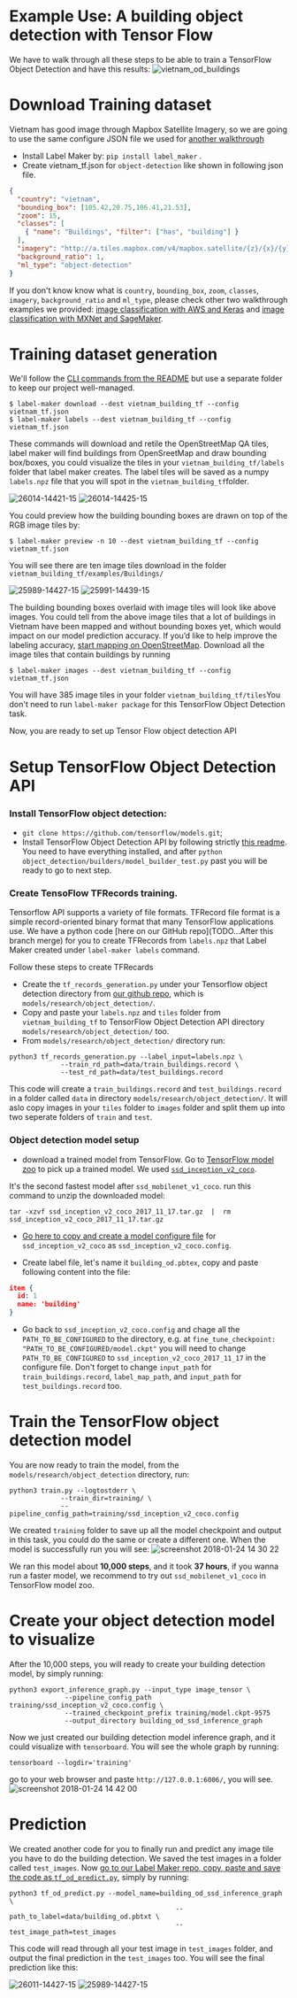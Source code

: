 # Example Use: A building object detection with Tensor Flow

We have to walk through all these steps to be able to train a TensorFlow Object Detection and have this results:
![vietnam_od_buildings](https://user-images.githubusercontent.com/14057932/35354064-0cd453f6-0117-11e8-8e6f-96f5619bcdf3.png)


# Download Training dataset
Vietnam has good image through Mapbox Satellite Imagery, so we are going to use the same configure JSON file we used for [another walkthrough](https://github.com/developmentseed/label-maker/blob/tf_object_detection/examples/walkthrough-classification-mxnet-sagemaker.md)
- Install Label Maker by: `pip install label_maker` .
- Create vietnam_tf.json for `object-detection` like shown in following json file.
```json
{
  "country": "vietnam",
  "bounding_box": [105.42,20.75,106.41,21.53],
  "zoom": 15,
  "classes": [
    { "name": "Buildings", "filter": ["has", "building"] }
  ],
  "imagery": "http://a.tiles.mapbox.com/v4/mapbox.satellite/{z}/{x}/{y}.jpg?access_token=ACCESS_TOKEN",
  "background_ratio": 1,
  "ml_type": "object-detection"
}
```
If you don't know know what is `country`, `bounding_box`, `zoom`, `classes`, `imagery`, `background_ratio` and `ml_type`, please check other two walkthrough examples we provided: [image classification with AWS and Keras](https://github.com/developmentseed/label-maker/blob/tf_object_detection/examples/walkthrough-classification-aws.md) and [image classification with MXNet and SageMaker](https://github.com/developmentseed/label-maker/blob/tf_object_detection/examples/walkthrough-classification-mxnet-sagemaker.md).

# Training dataset generation
We'll follow the [CLI commands from the README](https://github.com/developmentseed/label-maker#command-line-use) but use a separate folder to keep our project well-managed.

```shell
$ label-maker download --dest vietnam_building_tf --config vietnam_tf.json
$ label-maker labels --dest vietnam_building_tf --config vietnam_tf.json
```
These commands will download and retile the OpenStreetMap QA tiles, label maker will find buildings from OpenSreetMap and draw bounding box/boxes, you could visualize the tiles in your `vietnam_building_tf/labels` folder that label maker creates.
The label tiles will be saved as a numpy `labels.npz` file that you will spot in the `vietnam_building_tf`folder.

![26014-14421-15](https://user-images.githubusercontent.com/14057932/35344642-a130760e-00fb-11e8-85ea-628e00c13dd5.png)  ![26014-14425-15](https://user-images.githubusercontent.com/14057932/35344651-a75e74fe-00fb-11e8-95d3-3685c6fa170f.png)

You could preview how the building bounding boxes are drawn on top of the RGB image tiles by:

```shell
$ label-maker preview -n 10 --dest vietnam_building_tf --config vietnam_tf.json
```
You will see there are ten image tiles download in the folder `vietnam_building_tf/examples/Buildings/`

![25989-14427-15](https://user-images.githubusercontent.com/14057932/35346218-a375d342-00ff-11e8-9ee1-8ff5c4396290.jpg) ![25991-14439-15](https://user-images.githubusercontent.com/14057932/35346236-b2c3e3ac-00ff-11e8-9ad3-250a756e852f.jpg)

The building bounding boxes overlaid with image tiles will look like above images.
You could tell from the above image tiles that a lot of buildings in Vietnam have been mapped and without bounding boxes yet, which would impact on our model prediction accuracy. If you’d like to help improve the labeling accuracy, [start mapping on OpenStreetMap](https://www.openstreetmap.org/#map=10/20.9755/105.4118).
Download all the image tiles that contain buildings by running
```shell
$ label-maker images --dest vietnam_building_tf --config vietnam_tf.json
```
You will have 385 image tiles in your folder `vietnam_building_tf/tiles`You don't need to run `label-maker package` for this TensorFlow Object Detection task.

Now, you are ready to set up Tensor Flow object detection API

# Setup TensorFlow Object Detection API
### Install TensorFlow object detection:
- `git clone https://github.com/tensorflow/models.git`;
- Install TensorFlow Object Detection API by following strictly [this readme](https://github.com/tensorflow/models/blob/master/research/object_detection/g3doc/installation.md). You need to have everything installed, and after `python object_detection/builders/model_builder_test.py` past you will be ready to go to next step.

### Create TensoFlow TFRecords training.
Tensorflow API supports a variety of file formats. TFRecord file format is a simple record-oriented binary format that many TensorFlow applications use. We have a python code [here on our GitHub repo](TODO...After this branch merge) for you to create TFRecords from `labels.npz` that Label Maker created under `label-maker labels` command.

Follow these steps to create TFRecards
- Create the `tf_records_generation.py` under your Tensorflow object detection directory from [our github repo](), which is `models/research/object_detection/`.
- Copy and paste your `labels.npz` and `tiles` folder from `vietnam_building_tf` to TensorFlow Object Detection API directory `models/research/object_detection/` too.
- From `models/research/object_detection/` directory run:
```shell
python3 tf_records_generation.py --label_input=labels.npz \
             --train_rd_path=data/train_buildings.record \
             --test_rd_path=data/test_buildings.record
```
This code will create a `train_buildings.record` and `test_buildings.record` in a folder called `data` in directory `models/research/object_detection/`. It will aslo copy images in your `tiles` folder to `images` folder and split them up into two seperate folders of `train` and `test`.

### Object detection model setup
- download a trained model from TensorFlow. Go to [TensorFlow model zoo](https://github.com/tensorflow/models/blob/master/research/object_detection/g3doc/detection_model_zoo.md) to pick up a trained model. We used [`ssd_inception_v2_coco`](http://download.tensorflow.org/models/object_detection/ssd_inception_v2_coco_2017_11_17.tar.gz).

It's the second fastest model after `ssd_mobilenet_v1_coco`.
run this command to unzip the downloaded model:
```shell
tar -xzvf ssd_inception_v2_coco_2017_11_17.tar.gz  |  rm ssd_inception_v2_coco_2017_11_17.tar.gz
```
- [Go here to copy and create  a model configure file](https://raw.githubusercontent.com/tensorflow/models/master/research/object_detection/samples/configs/ssd_inception_v2_coco.config) for `ssd_inception_v2_coco` as `ssd_inception_v2_coco.config`.

- Create label file, let's name it `building_od.pbtex`, copy and paste following content into the file:

```JSON
item {
  id: 1
  name: 'building'
}

```
- Go back to `ssd_inception_v2_coco.config` and chage all the `PATH_TO_BE_CONFIGURED` to the directory, e.g. at `fine_tune_checkpoint: "PATH_TO_BE_CONFIGURED/model.ckpt"` you will need to change `PATH_TO_BE_CONFIGURED` to `ssd_inception_v2_coco_2017_11_17` in the configure file. Don't forget to change `input_path` for `train_buildings.record`, `label_map_path`, and `input_path` for `test_buildings.record` too.

# Train the TensorFlow object detection model
You are now ready to train the model, from the `models/research/object_detection` directory, run:
```shell
python3 train.py --logtostderr \
             --train_dir=training/ \
             --pipeline_config_path=training/ssd_inception_v2_coco.config
```
We created `training` folder to save up all the model checkpoint and output in this task, you could do the same or create a different one.
When the model is successfully run you will see:
![screenshot 2018-01-24 14 30 22](https://user-images.githubusercontent.com/14057932/35352821-27df9a6a-0113-11e8-8c44-61d994d34ae6.png)

We ran this model about **10,000 steps**, and it took **37 hours**, if you wanna run a faster model, we recommend to try out `ssd_mobilenet_v1_coco` in TensorFlow model zoo.

# Create your object detection model to visualize
After the 10,000 steps, you will ready to create your building detection model, by simply running:
```shell
python3 export_inference_graph.py --input_type image_tensor \
              --pipeline_config_path training/ssd_inception_v2_coco.config \
              --trained_checkpoint_prefix training/model.ckpt-9575
              --output_directory building_od_ssd_inference_graph
```
Now we just created our building detection model inference graph, and it could visualize with `tensorboard`.
You will see the whole graph by running:
```shell
tensorboard --logdir='training'
```
go to your web browser and paste `http://127.0.0.1:6006/`, you will see.
![screenshot 2018-01-24 14 42 00](https://user-images.githubusercontent.com/14057932/35353302-c6f555c6-0114-11e8-8c7c-1b5334e9c449.png)

# Prediction
We created another code for you to finally run and predict any image tile you have to do the building detection. We saved the test images in a folder called `test_images`. Now [go to our Label Maker repo, copy, paste and save the code as `tf_od_predict.py`](https://github.com/developmentseed/label-maker/blob/tf_object_detection/examples/utils/tf_od_predict.py), simply by running:
```shell
python3 tf_od_predict.py --model_name=building_od_ssd_inference_graph \
                                          --path_to_label=data/building_od.pbtxt \
                                          --test_image_path=test_images
```

This code will read through all your test image in `test_images` folder, and output the final prediction in the `test_images` too. You will see the final prediction like this:

![26011-14427-15](https://user-images.githubusercontent.com/14057932/35353614-b1709390-0115-11e8-8277-08768034006d.jpg) ![25989-14427-15](https://user-images.githubusercontent.com/14057932/35353624-bacf4846-0115-11e8-9fd0-b3c75cfaaa06.jpg)
